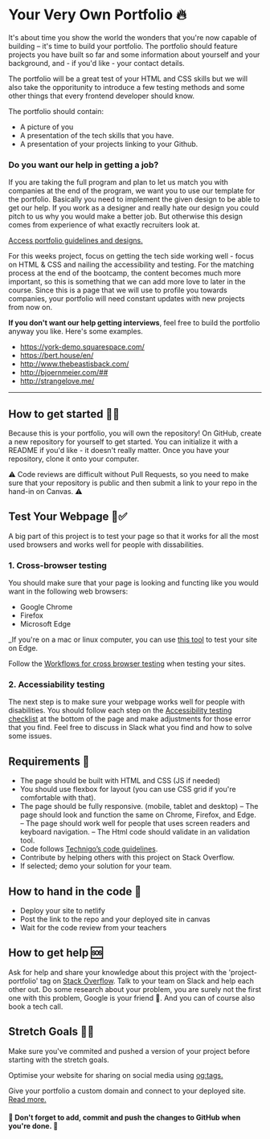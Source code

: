 # Your Very Own Portfolio 🔥

It's about time you show the world the wonders that you're now capable of building – it's time to build your portfolio. The portfolio should feature projects you have built so far and some information about yourself and your background, and - if you'd like - your contact details.

The portfolio will be a great test of your HTML and CSS skills but we will also take the opporitunity to introduce a few testing methods and some other things that every frontend developer should know. 

The portfolio should contain: 
* A picture of you
* A presentation of the tech skills that you have. 
* A presentation of your projects linking to your Github. 

### Do you want our help in getting a job? 
If you are taking the full program and plan to let us match you with companies at the end of the program, we want you to use our template for the portfolio. Basically you need to implement the given design to be able to get our help. If you work as a designer and really hate our design you could pitch to us why you would make a better job. But otherwise this design comes from experience of what exactly recruiters look at. 

[Access portfolio guidelines and designs.](https://www.notion.so/technigo/Portfolio-Guidelines-f265c218c7e94fc88fd4b8e468d6fc14) 

For this weeks project, focus on getting the tech side working well - focus on HTML & CSS and nailing the accessibility and testing. For the matching process at the end of the bootcamp, the content becomes much more important, so this is something that we can add more love to later in the course. Since this is a page that we will use to profile you towards companies, your portfolio will need constant updates with new projects from now on.

**If you don't want our help getting interviews**, feel free to build the portfolio anyway you like. Here's some examples. 

* https://york-demo.squarespace.com/
* https://bert.house/en/
* http://www.thebeastisback.com/
* http://bjoernmeier.com/##
* http://strangelove.me/

---

## How to get started 💪🏼

Because this is your portfolio, you will own the repository! On GitHub, create a new repository for yourself to get started. You can initialize it with a README if you'd like - it doesn't really matter. Once you have your repository, clone it onto your computer.

:warning: Code reviews are difficult without Pull Requests, so you need to make sure that your repository is public and then submit a link to your repo in the hand-in on Canvas. :warning:

## Test Your Webpage 🏼✅

A big part of this project is to test your page so that it works for all the most used browsers and works well for people with dissabilities. 

### 1. Cross-browser testing
You should make sure that your page is looking and functing like you would want in the following web browsers:

* Google Chrome
* Firefox
* Microsoft Edge

_If you're on a mac or linux computer, you can use [this tool](https://developer.microsoft.com/en-us/microsoft-edge/tools/remote/) to test your site on Edge.

Follow the [Workflows for cross browser testing](https://developer.mozilla.org/en-US/docs/Learn/Tools_and_testing/Cross_browser_testing/Introduction) when testing your sites. 

### 2. Accessiability testing

The next step is to make sure your webpage works well for people with disabilities. You should follow each step on the [Accessibility testing checklist](https://developer.mozilla.org/en-US/docs/Learn/Tools_and_testing/Cross_browser_testing/Accessibility) at the bottom of the page and make adjustments for those error that you find. Feel free to discuss in Slack what you find and how to solve some issues. 


## Requirements 🧪

- The page should be built with HTML and CSS (JS if needed)
- You should use flexbox for layout (you can use CSS grid if you're comfortable with that). 
- The page should be fully responsive. (mobile, tablet and desktop)
– The page should look and function the same on Chrome, Firefox, and Edge. 
– The page should work well for people that uses screen readers and keyboard navigation.
– The Html code should validate in an validation tool. 
- Code follows [Technigo’s code guidelines](https://www.notion.so/technigo/Guidelines-for-how-to-write-good-code-69ffb59eac4e4358a7c5752efb873c4e).
- Contribute by helping others with this project on Stack Overflow.
- If selected; demo your solution for your team.

## How to hand in the code 🎯

- Deploy your site to netlify
- Post the link to the repo and your deployed site in canvas
- Wait for the code review from your teachers

## How to get help 🆘

Ask for help and share your knowledge about this project with the 'project-portfolio' tag on [Stack Overflow](https://stackoverflow.com/c/technigo/questions). Talk to your team on Slack and help each other out. Do some research about your problem, you are surely not the first one with this problem, Google is your friend 🙂. And you can of course also book a tech call. 

## Stretch Goals 🏃‍♂

Make sure you've commited and pushed a version of your project before starting with the stretch goals.

Optimise your website for sharing on social media using [og:tags.](https://css-tricks.com/essential-meta-tags-social-media/)

Give your portfolio a custom domain and connect to your deployed site. [Read more.](https://docs.netlify.com/domains-https/custom-domains/) 


#### 🚨 Don't forget to add, commit and push the changes to GitHub when you're done. 🏁

